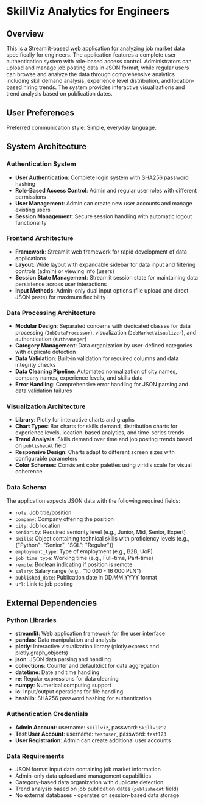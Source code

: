 # SkillViz Analytics for Engineers

## Overview

This is a Streamlit-based web application for analyzing job market data specifically for engineers. The application features a complete user authentication system with role-based access control. Administrators can upload and manage job posting data in JSON format, while regular users can browse and analyze the data through comprehensive analytics including skill demand analysis, experience level distribution, and location-based hiring trends. The system provides interactive visualizations and trend analysis based on publication dates.

## User Preferences

Preferred communication style: Simple, everyday language.

## System Architecture

### Authentication System
- **User Authentication**: Complete login system with SHA256 password hashing
- **Role-Based Access Control**: Admin and regular user roles with different permissions
- **User Management**: Admin can create new user accounts and manage existing users
- **Session Management**: Secure session handling with automatic logout functionality

### Frontend Architecture
- **Framework**: Streamlit web framework for rapid development of data applications
- **Layout**: Wide layout with expandable sidebar for data input and filtering controls (admin) or viewing info (users)
- **Session State Management**: Streamlit session state for maintaining data persistence across user interactions
- **Input Methods**: Admin-only dual input options (file upload and direct JSON paste) for maximum flexibility

### Data Processing Architecture
- **Modular Design**: Separated concerns with dedicated classes for data processing (`JobDataProcessor`), visualization (`JobMarketVisualizer`), and authentication (`AuthManager`)
- **Category Management**: Data organization by user-defined categories with duplicate detection
- **Data Validation**: Built-in validation for required columns and data integrity checks
- **Data Cleaning Pipeline**: Automated normalization of city names, company names, experience levels, and skills data
- **Error Handling**: Comprehensive error handling for JSON parsing and data validation failures

### Visualization Architecture
- **Library**: Plotly for interactive charts and graphs
- **Chart Types**: Bar charts for skills demand, distribution charts for experience levels, location-based analytics, and time-series trends
- **Trend Analysis**: Skills demand over time and job posting trends based on `publishedAt` field
- **Responsive Design**: Charts adapt to different screen sizes with configurable parameters
- **Color Schemes**: Consistent color palettes using viridis scale for visual coherence

### Data Schema
The application expects JSON data with the following required fields:
- `role`: Job title/position
- `company`: Company offering the position
- `city`: Job location
- `seniority`: Required seniority level (e.g., Junior, Mid, Senior, Expert)
- `skills`: Object containing technical skills with proficiency levels (e.g., {"Python": "Senior", "SQL": "Regular"})
- `employment_type`: Type of employment (e.g., B2B, UoP)
- `job_time_type`: Working time (e.g., Full-time, Part-time)
- `remote`: Boolean indicating if position is remote
- `salary`: Salary range (e.g., "10 000 - 16 000 PLN")
- `published_date`: Publication date in DD.MM.YYYY format
- `url`: Link to job posting

## External Dependencies

### Python Libraries
- **streamlit**: Web application framework for the user interface
- **pandas**: Data manipulation and analysis
- **plotly**: Interactive visualization library (plotly.express and plotly.graph_objects)
- **json**: JSON data parsing and handling
- **collections**: Counter and defaultdict for data aggregation
- **datetime**: Date and time handling
- **re**: Regular expressions for data cleaning
- **numpy**: Numerical computing support
- **io**: Input/output operations for file handling
- **hashlib**: SHA256 password hashing for authentication

### Authentication Credentials
- **Admin Account**: username: `skillviz`, password: `Skillviz^2`
- **Test User Account**: username: `testuser`, password: `test123`
- **User Registration**: Admin can create additional user accounts

### Data Requirements
- JSON format input data containing job market information
- Admin-only data upload and management capabilities
- Category-based data organization with duplicate detection
- Trend analysis based on job publication dates (`publishedAt` field)
- No external databases - operates on session-based data storage
